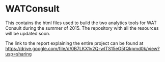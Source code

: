 # WATConsult
This contains the html files used to build the two analytics tools for WAT Consult during the summer of 2015.
The repository with all the resources will be updated soon.

The link to the report explaining the entire project can be found at 
https://drive.google.com/file/d/0B7LKX1v2Q-wlTS15eG5fQkpmd0k/view?usp=sharing


